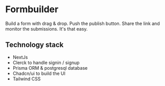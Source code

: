 # Formbuilder

Build a form with drag & drop. Push the publish button. Share the link and monitor the submissions. It's that easy.

## Technology stack

- NextJs
- Clerck to handle signin / signup
- Prisma ORM & postgresql database
- Chadcn/ui to build the UI
- Tailwind CSS
